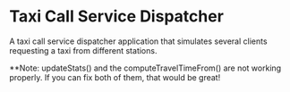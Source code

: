 # Taxi Call Service Dispatcher
A taxi call service dispatcher application that simulates several clients requesting a taxi from different stations.

**Note: updateStats() and the computeTravelTimeFrom() are not working properly. If you can fix both of them, that would be great!
